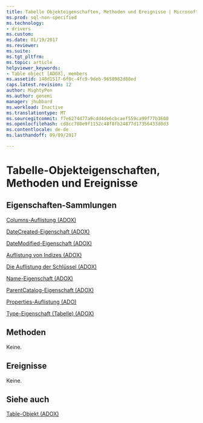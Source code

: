 ```yaml
---
title: Tabelle Objekteigenschaften, Methoden und Ereignisse | Microsoft Docs
ms.prod: sql-non-specified
ms.technology:
- drivers
ms.custom: 
ms.date: 01/19/2017
ms.reviewer: 
ms.suite: 
ms.tgt_pltfrm: 
ms.topic: article
helpviewer_keywords:
- Table object [ADOX], members
ms.assetid: 140d1517-6f0c-4fc9-9deb-9658982d88ed
caps.latest.revision: 12
author: MightyPen
ms.author: genemi
manager: jhubbard
ms.workload: Inactive
ms.translationtype: MT
ms.sourcegitcommit: f7e6274d77a9cdd4de6cbcaef559ca99f77b3608
ms.openlocfilehash: cd8cc780e9f1152c48f8fb24877d17356433d0d3
ms.contentlocale: de-de
ms.lasthandoff: 09/09/2017

---
```

# <a name="table-object-properties-methods-and-events"></a>Tabelle-Objekteigenschaften, Methoden und Ereignisse
## <a name="propertiescollections"></a>Eigenschaften-Sammlungen  
 [Columns-Auflistung (ADOX)](../../../ado/reference/adox-api/columns-collection-adox.md)  
  
 [DateCreated-Eigenschaft (ADOX)](../../../ado/reference/adox-api/datecreated-property-adox.md)  
  
 [DateModified-Eigenschaft (ADOX)](../../../ado/reference/adox-api/datemodified-property-adox.md)  
  
 [Auflistung von Indizes (ADOX)](../../../ado/reference/adox-api/indexes-collection-adox.md)  
  
 [Die Auflistung der Schlüssel (ADOX)](../../../ado/reference/adox-api/keys-collection-adox.md)  
  
 [Name-Eigenschaft (ADOX)](../../../ado/reference/adox-api/name-property-adox.md)  
  
 [ParentCatalog-Eigenschaft (ADOX)](../../../ado/reference/adox-api/parentcatalog-property-adox.md)  
  
 [Properties-Auflistung (ADO)](../../../ado/reference/ado-api/properties-collection-ado.md)  
  
 [Type-Eigenschaft (Tabelle) (ADOX)](../../../ado/reference/adox-api/type-property-table-adox.md)  
  
## <a name="methods"></a>Methoden  
 Keine.  
  
## <a name="events"></a>Ereignisse  
 Keine.  
  
## <a name="see-also"></a>Siehe auch  
 [Table-Objekt (ADOX)](../../../ado/reference/adox-api/table-object-adox.md)

